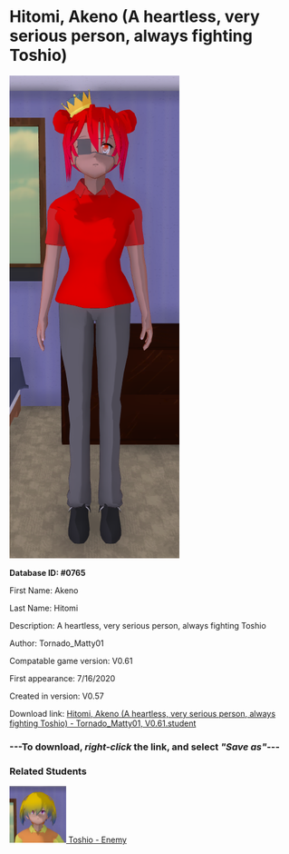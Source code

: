 # Hitomi, Akeno (A heartless, very serious person, always fighting Toshio)

<img src="../../Files/Images/Hitomi, Akeno (A heartless, very serious person, always fighting Toshio).png" title="Hitomi, Akeno (A heartless, very serious person, always fighting Toshio) - Tornado_Matty01, V0.61">

**Database ID: #0765**

First Name: Akeno

Last Name: Hitomi

Description: A heartless, very serious person, always fighting Toshio

Author: Tornado_Matty01

Compatable game version: V0.61

First appearance: 7/16/2020

Created in version: V0.57

Download link: <a href="https://raw.githubusercontent.com/Arbiter1223/Daigaku-Gurashi-Custom-Students/master/Files/Student%20Files/Hitomi%2C%20Akeno%20(A%20heartless%2C%20very%20serious%20person%2C%20always%20fighting%20Toshio)%20-%20Tornado_Matty01%2C%20V0.61.student">Hitomi, Akeno (A heartless, very serious person, always fighting Toshio) - Tornado_Matty01, V0.61.student</a>

### ---**To download, _right-click_ the link, and select _"Save as"_**---

### Related Students

<a href="Kuramoto, Toshio (A very snooty baka, always fighting Akeno).md"><img src="../../Files/Thumbs/Kuramoto, Toshio (A very snooty baka, always fighting Akeno).png" height="100" width="100" title="Kuramoto, Toshio (A very snooty baka, always fighting Akeno) - Tornado_Matty01, V0.61"></a><a href="Kuramoto, Toshio (A very snooty baka, always fighting Akeno).md"> Toshio - Enemy</a>


